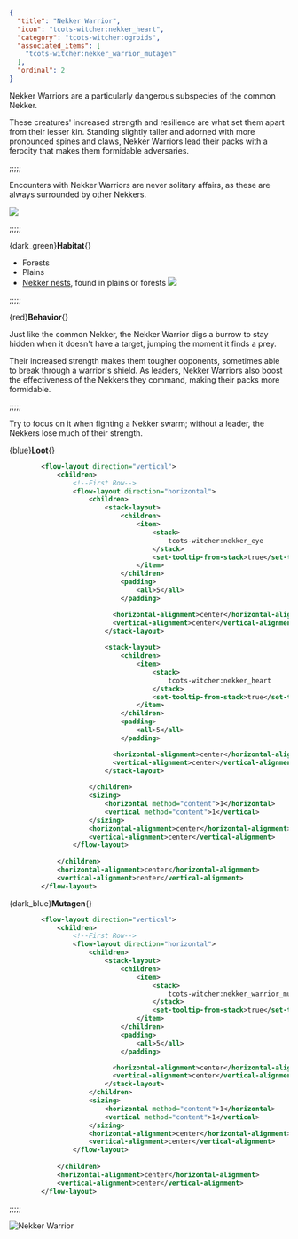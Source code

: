 ```json
{
  "title": "Nekker Warrior",
  "icon": "tcots-witcher:nekker_heart",
  "category": "tcots-witcher:ogroids",
  "associated_items": [
    "tcots-witcher:nekker_warrior_mutagen"
  ],
  "ordinal": 2
}
```


Nekker Warriors are a particularly dangerous subspecies of the common Nekker.

These creatures' increased strength and resilience are what set them apart from their lesser kin.
Standing slightly taller and adorned with more pronounced spines and claws, 
Nekker Warriors lead their packs with a ferocity that makes them formidable adversaries.

;;;;;

Encounters with Nekker Warriors are never solitary affairs, as these are always surrounded by other Nekkers.

![](tcots-witcher:textures/gui/sprites/witcher_bestiary/entries/nekker_warrior/nekker_warrior_main.png,fit)

;;;;;

{dark_green}**Habitat**{}
- Forests
- Plains
- [Nekker nests](^tcots-witcher:misc/monster_nests), found in plains or forests
  ![](tcots-witcher:textures/gui/sprites/witcher_bestiary/entries/nekker_warrior/nekker_warrior_command.png,fit)

;;;;;

{red}**Behavior**{}

Just like the common Nekker, the Nekker Warrior digs a burrow to stay 
hidden when it doesn't have a target, jumping the moment it finds a prey.


Their increased strength makes them tougher opponents, sometimes able to break through a warrior's shield. 
As leaders, Nekker Warriors also boost the effectiveness of the Nekkers they command, making their packs more formidable.

;;;;;

Try to focus on it when fighting a Nekker swarm; without a leader, the Nekkers lose much of their strength.


{blue}**Loot**{}
```xml owo-ui
        <flow-layout direction="vertical">
            <children>
                <!--First Row-->
                <flow-layout direction="horizontal">
                    <children>
                        <stack-layout>
                            <children>
                                <item>
                                    <stack>
                                        tcots-witcher:nekker_eye
                                    </stack>
                                    <set-tooltip-from-stack>true</set-tooltip-from-stack>
                                </item>
                            </children>
                            <padding>
                                <all>5</all>
                            </padding>

                          <horizontal-alignment>center</horizontal-alignment>
                          <vertical-alignment>center</vertical-alignment>
                        </stack-layout>
                        
                        <stack-layout>
                            <children>
                                <item>
                                    <stack>
                                        tcots-witcher:nekker_heart
                                    </stack>
                                    <set-tooltip-from-stack>true</set-tooltip-from-stack>
                                </item>
                            </children>
                            <padding>
                                <all>5</all>
                            </padding>

                          <horizontal-alignment>center</horizontal-alignment>
                          <vertical-alignment>center</vertical-alignment>
                        </stack-layout>
                        
                    </children>
                    <sizing>
                        <horizontal method="content">1</horizontal>
                        <vertical method="content">1</vertical>
                    </sizing>
                    <horizontal-alignment>center</horizontal-alignment>
                    <vertical-alignment>center</vertical-alignment>
                </flow-layout>
                
            </children>
            <horizontal-alignment>center</horizontal-alignment>
            <vertical-alignment>center</vertical-alignment>
        </flow-layout>
```

{dark_blue}**Mutagen**{}
```xml owo-ui
        <flow-layout direction="vertical">
            <children>
                <!--First Row-->
                <flow-layout direction="horizontal">
                    <children>
                        <stack-layout>
                            <children>
                                <item>
                                    <stack>
                                        tcots-witcher:nekker_warrior_mutagen
                                    </stack>
                                    <set-tooltip-from-stack>true</set-tooltip-from-stack>
                                </item>
                            </children>
                            <padding>
                                <all>5</all>
                            </padding>

                          <horizontal-alignment>center</horizontal-alignment>
                          <vertical-alignment>center</vertical-alignment>
                        </stack-layout>
                    </children>
                    <sizing>
                        <horizontal method="content">1</horizontal>
                        <vertical method="content">1</vertical>
                    </sizing>
                    <horizontal-alignment>center</horizontal-alignment>
                    <vertical-alignment>center</vertical-alignment>
                </flow-layout>
                
            </children>
            <horizontal-alignment>center</horizontal-alignment>
            <vertical-alignment>center</vertical-alignment>
        </flow-layout>
```

;;;;;




![Nekker Warrior](tcots-witcher:textures/gui/sprites/witcher_bestiary/entries/nekker_warrior/nekker_warrior_full.png,fit)